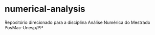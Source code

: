 # numerical-analysis
Repositório direcionado para a disciplina Análise Numérica do Mestrado PosMac-Unesp/PP

